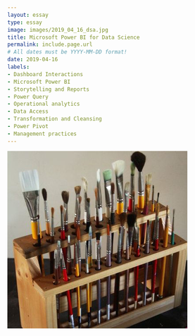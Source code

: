 ```yaml
---
layout: essay
type: essay
image: images/2019_04_16_dsa.jpg 
title: Microsoft Power BI for Data Science
permalink: include.page.url
# All dates must be YYYY-MM-DD format!
date: 2019-04-16
labels:
- Dashboard Interactions
- Microsoft Power BI
- Storytelling and Reports
- Power Query 
- Operational analytics
- Data Access
- Transformation and Cleansing
- Power Pivot 
- Management practices
---
```


<img class="ui tiny left circular floated image" src="../images/paintbrushes.jpg">


